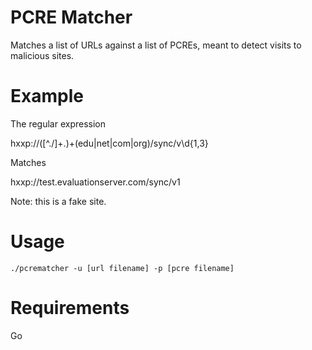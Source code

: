 # PCRE Matcher
Matches a list of URLs against a list of PCREs, meant to detect visits to malicious sites. 

# Example
The regular expression 

hxxp:\/\/([^\.\/]+\.)+(edu|net|com|org)\/sync\/v\d{1,3}

Matches

hxxp://test.evaluationserver.com/sync/v1

Note: this is a fake site.


# Usage
```
./pcrematcher -u [url filename] -p [pcre filename]
```
# Requirements
Go
